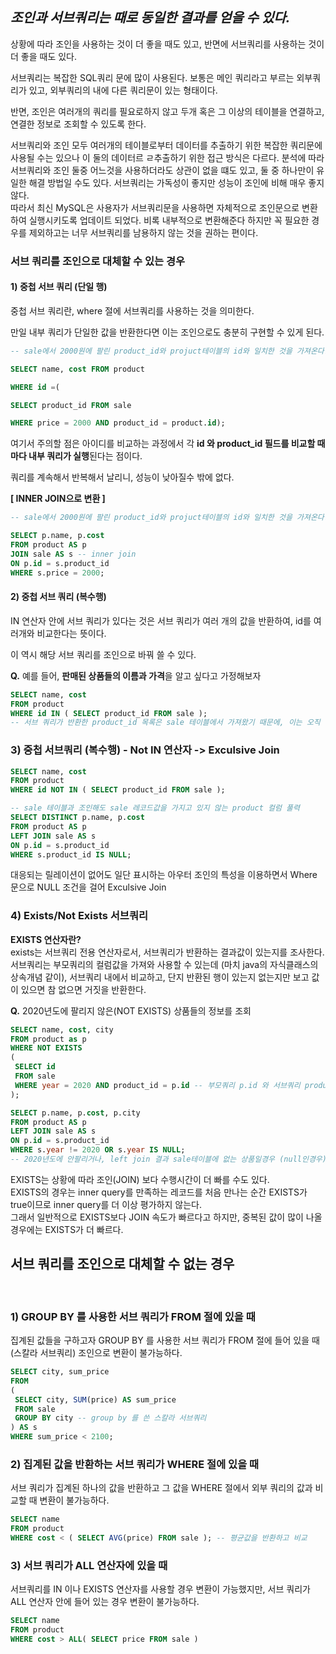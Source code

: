 ## *조인과 서브쿼리는 때로 동일한 결과를 얻을 수 있다.* 
상황에 따라 조인을 사용하는 것이 더 좋을 때도 있고, 반면에 서브쿼리를 사용하는 것이 더 좋을 때도 있다. 

서브쿼리는 복잡한 SQL쿼리 문에 많이 사용된다. 
보통은 메인 쿼리라고 부르는 외부쿼리가 있고, 외부쿼리의 내에 다른 쿼리문이 있는 형태이다. 

반면, 조인은 여러개의 쿼리를 필요로하지 않고 두개 혹은 그 이상의 테이블을 연결하고, 연결한 정보로 조회할 수 있도록 한다. 

서브쿼리와 조인 모두 여러개의 테이블로부터 데이터를 추출하기 위한 복잡한 쿼리문에 사용될 수는 있으나 이 둘의 데이터르 ㄹ추출하기 위한 접근 방식은 다르다. 
 분석에 따라 서브쿼리와 조인 둘중 어느것을 사용하더라도 상관이 없을 떄도 있고, 둘 중 하나만이 유일한 해결 방법일 수도 있다. 
서브쿼리는 가독성이 좋지만 성능이 조인에 비해 매우 좋지않다.  
따라서 최신 MySQL은 사용자가 서브쿼리문을 사용하면 자체적으로 조인문으로 변환하여 실행시키도록 업데이트 되었다. 비록 내부적으로 변환해준다 하지만 꼭 필요한 경우를 제외하고는 너무 서브쿼리를 남용하지 않는 것을 권하는 편이다.

### **서브 쿼리를 조인으로 대체할 수 있는 경우**

#### **1) 중첩 서브 쿼리 (단일 행)**

중첩 서브 쿼리란, where 절에 서브쿼리를 사용하는 것을 의미한다.

만일 내부 쿼리가 단일한 값을 반환한다면 이는 조인으로도 충분히 구현할 수 있게 된다.

 ```sql
-- sale에서 2000원에 팔린 product_id와 projuct테이블의 id와 일치한 것을 가져온다.

SELECT name, cost FROM product

WHERE id =(

SELECT product_id FROM sale

WHERE price = 2000 AND product_id = product.id);
 ```
여기서 주의할 점은 아이디를 비교하는 과정에서 각 **id 와 product_id 필드를 비교할 때마다 내부 쿼리가 실행**된다는 점이다.

쿼리를 계속해서 반복해서 날리니, 성능이 낮아질수 밖에 없다.

**[ INNER JOIN으로 변환 ]**

 ```sql
-- sale에서 2000원에 팔린 product_id와 projuct테이블의 id와 일치한 것을 가져온다.

SELECT p.name, p.cost
FROM product AS p
JOIN sale AS s -- inner join
ON p.id = s.product_id
WHERE s.price = 2000;
 ```

#### **2) 중첩 서브 쿼리 (복수행)**

IN 연산자 안에 서브 쿼리가 있다는 것은 서브 쿼리가 여러 개의 값을 반환하여, id를 여러개와 비교한다는 뜻이다.

이 역시 해당 서브 쿼리를 조인으로 바꿔 쓸 수 있다.

**Q.** 예를 들어, **판매된 상품들의 이름과 가격**을 알고 싶다고 가정해보자

 ```sql
SELECT name, cost
FROM product
WHERE id IN ( SELECT product_id FROM sale );
-- 서브 쿼리가 반환한 product_id 목록은 sale 테이블에서 가져왔기 때문에, 이는 오직 판매된 상품을 의미.

 ```

### 3) 중첩 서브쿼리 (복수행) - Not IN 연산자  ->  Exculsive Join
 ```sql
SELECT name, cost
FROM product
WHERE id NOT IN ( SELECT product_id FROM sale );
 ```


 ```sql
-- sale 테이블과 조인해도 sale 레코드값을 가지고 있지 않는 product 컬럼 풀력
SELECT DISTINCT p.name, p.cost
FROM product AS p
LEFT JOIN sale AS s
ON p.id = s.product_id
WHERE s.product_id IS NULL;
 ```
대응되는 릴레이션이 없어도 일단 표시하는 아우터 조인의 특성을 이용하면서 
Where 문으로 NULL 조건을 걸어 Exculsive Join

### 4) Exists/Not Exists 서브쿼리

**EXISTS 연산자란?**  
exists는 서브쿼리 전용 연산자로서, 서브쿼리가 반환하는 결과값이 있는지를 조사한다.  
서브쿼리는 부모쿼리의 컬럼값을 가져와 사용할 수 있는데 (마치 java의 자식클래스의 상속개념 같이), 서브쿼리 내에서 비교하고, 단지 반환된 행이 있는지 없는지만 보고 값이 있으면 참 없으면 거짓을 반환한다.

**Q.** 2020년도에 팔리지 않은(NOT EXISTS) 상품들의 정보를 조회
 ```sql
SELECT name, cost, city
FROM product as p
WHERE NOT EXISTS
( 
  SELECT id 
  FROM sale 
  WHERE year = 2020 AND product_id = p.id -- 부모쿼리 p.id 와 서브쿼리 product_id 끼리 비교하고 반환값이 있는지 없는지
);

 ```

 ```sql
SELECT p.name, p.cost, p.city
FROM product AS p
LEFT JOIN sale AS s
ON p.id = s.product_id
WHERE s.year != 2020 OR s.year IS NULL; 
-- 2020년도에 안팔리거나, left join 결과 sale테이블에 없는 상품일경우 (null인경우)

 ```

EXISTS는 상황에 따라 조인(JOIN) 보다 수행시간이 더 빠를 수도 있다.  
EXISTS의 경우는 inner query를 만족하는 레코드를 처음 만나는 순간 EXISTS가 true이므로 inner query를 더 이상 평가하지 않는다.  
그래서 일반적으로 EXISTS보다 JOIN 속도가 빠르다고 하지만, 중복된 값이 많이 나올 경우에는 EXISTS가 더 빠르다.

## 서브 쿼리를 조인으로 대체할 수 없는 경우
 
### 1) GROUP BY 를 사용한 서브 쿼리가 FROM 절에 있을 때
집계된 값들을 구하고자 GROUP BY 를 사용한 서브 쿼리가 FROM 절에 들어 있을 때 (스칼라 서브쿼리) 조인으로 변환이 불가능하다.

 ```sql
SELECT city, sum_price
FROM
( 
  SELECT city, SUM(price) AS sum_price 
  FROM sale
  GROUP BY city -- group by 를 쓴 스칼라 서브쿼리
) AS s
WHERE sum_price < 2100;
```

### 2) 집계된 값을 반환하는 서브 쿼리가 WHERE 절에 있을 때
서브 쿼리가 집계된 하나의 값을 반환하고 그 값을 WHERE 절에서 외부 쿼리의 값과 비교할 때 변환이 불가능하다.
 ```sql
SELECT name
FROM product
WHERE cost < ( SELECT AVG(price) FROM sale ); -- 평균값을 반환하고 비교
```

### 3) 서브 쿼리가 ALL 연산자에 있을 때
서브쿼리를 IN 이나 EXISTS 연산자를 사용할 경우 변환이 가능했지만, 서브 쿼리가 ALL 연산자 안에 들어 있는 경우 변환이 불가능하다.
 ```sql
SELECT name
FROM product
WHERE cost > ALL( SELECT price FROM sale )
```
